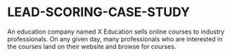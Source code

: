 # LEAD-SCORING-CASE-STUDY
An education company named X Education sells online courses to industry professionals. On any given day, many professionals who are interested in the courses land on their website and browse for courses. 
